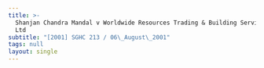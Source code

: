 ```yaml
---
title: >-
  Shanjan Chandra Mandal v Worldwide Resources Trading & Building Services Pte
  Ltd
subtitle: "[2001] SGHC 213 / 06\_August\_2001"
tags: null
layout: single
---
```


